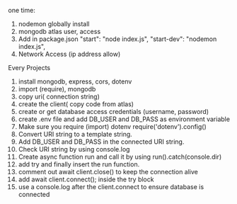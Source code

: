 one time: 
1. nodemon globally install
2. mongodb atlas user, access
3. Add in package.json
    "start": "node index.js",
    "start-dev": "nodemon index.js",
4. Network Access (ip address allow)

Every Projects
1. install mongodb, express, cors, dotenv
2. import (require), mongodb
3. copy uri( connection string)
4. create the client( copy code from atlas)
5. create or get database access credentials (username, password)
6. create .env file and add DB_USER and DB_PASS as environment variable
7. Make sure you require (import) dotenv
    require('dotenv').config()
8. Convert URI string to a template string.
9. Add DB_USER and DB_PASS in the connected URI string.
10. Check URI string by using console.log
11. Create async function run and call it by using run().catch(console.dir)
12. add try and finally insert the run function.
13. comment out await client.close() to keep the connection alive
14. add await client.connect(); inside the try block
15. use a console.log after the client.connect to ensure database is connected